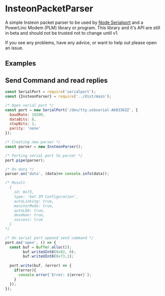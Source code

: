 # InsteonPacketParser
A simple Insteon packet parser to be used by [Node Serialport](https://github.com/EmergingTechnologyAdvisors/node-serialport) and a PowerLinc Modem (PLM) library or program. This library and it's API are still in beta and should not be trusted not to change until v1.

If you see any problems, have any advice, or want to help out please open an issue. 

## Examples

## Send Command and read replies
```js
const SerialPort = require('serialport');
const {InsteonParser} = require('../dist/main');

/* Open serial port */
const port = new SerialPort('/dev/tty.usbserial-A60336ZZ', {
  baudRate: 19200,
  dataBits: 8,
  stopBits: 1,
  parity: 'none'
});

/* Creating new parser */
const parser = new InsteonParser();

/* Porting serial port to parser */
port.pipe(parser);

/* On data */
parser.on('data', (data)=> console.info(data));

/* Result
  { 
    id: 0x73,
    type: 'Get IM Configuration',
    autoLinking: true,
    monitorMode: true,
    autoLED: true,
    deadman: true,
    success: true 
  } 
*/

/* On serial port opened send command */
port.on('open', () => {
  const buf = Buffer.alloc(2);
        buf.writeUInt8(0x02, 0);
        buf.writeUInt8(0x73,1);
        
  port.write(buf, (error) => {
    if(error){
      console.error(`Error: ${error}`);
    }
  });
});
```
